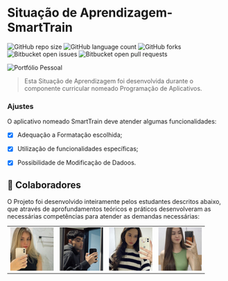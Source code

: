 # Situação de Aprendizagem- SmartTrain

![GitHub repo size](https://img.shields.io/github/repo-size/BeatrizCercal/README-template?style=for-the-badge)
![GitHub language count](https://img.shields.io/github/languages/count/BeatrizCercal/README-template?style=for-the-badge)
![GitHub forks](https://img.shields.io/github/forks/BeatrizCercal/README-template?style=for-the-badge)
![Bitbucket open issues](https://img.shields.io/bitbucket/issues/BeatrizCercal/README-template?style=for-the-badge)
![Bitbucket open pull requests](https://img.shields.io/bitbucket/pr-raw/BeatrizCercal/README-template?style=for-the-badge)

<img src="/assests/img/foto1.png"  alt="Portfólio Pessoal">

> Esta Situação de Aprendizagem foi desenvolvida durante o componente curricular nomeado Programação de Aplicativos. 

### Ajustes

O aplicativo nomeado SmartTrain deve atender algumas funcionalidades:
- [x] Adequação a Formatação escolhida;
- [x] Utilização de funcionalidades específicas;
- [x] Possibilidade de Modificação de Dadoos.



## 🤝 Colaboradores

O Projeto foi desenvolvido inteiramente pelos estudantes descritos abaixo, que através de
aprofundamentos teóricos e práticos desenvolveram as necessárias competências para atender as demandas
necessárias:

<table>
  <tr>
    <td align="center">
      <a href="#" title="Fotografia Pessoal">
        <img src="/src/assets/images/readme/beatrizcc.jpg" width="100px;" alt="Foto de Beatriz Cercal Cachoeira"/><br>
       

  <td align="center">
      <a href="#" title="Fotografia Pessoal">
        <img src="/src/assets/images/readme/miguel.jpg" width="100px;" alt="Foto de Miguel Rocha Xavier"/><br>
      

  <td align="center">
      <a href="#" title="Fotografia Pessoal">
        <img src="/src/assets/images/readme/beatrizco.jpg" width="100px;" alt="Foto de Beatriz Crispim de Oliveira"/><br>
       

<td align="center">
      <a href="#" title="Fotografia Pessoal">
        <img src="/src/assets/images/readme/iasmin.jpg" width="100px;" alt="Foto de Iasmin Rabelo"/><br>
  

